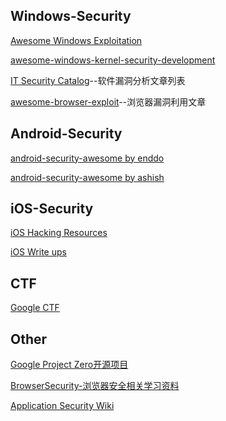 ## Windows-Security

[Awesome Windows Exploitation](https://github.com/enddo/awesome-windows-exploitation)

[awesome-windows-kernel-security-development](https://github.com/ExpLife0011/awesome-windows-kernel-security-development)

[IT Security Catalog](https://arthurgerkis.gitbooks.io/it-sec-catalog/content/)--软件漏洞分析文章列表

[awesome-browser-exploit](https://github.com/Escapingbug/awesome-browser-exploit)--浏览器漏洞利用文章



## Android-Security

[android-security-awesome by enddo](https://github.com/enddo/android-security-awesome)

[android-security-awesome by ashish](https://github.com/ashishb/android-security-awesome)


## iOS-Security

[iOS Hacking Resources](https://github.com/Siguza/ios-resources)

[iOS Write ups](https://github.com/writeups/iOS/)

## CTF

[Google CTF](https://github.com/google/google-ctf)

## Other

[Google Project Zero开源项目](https://github.com/googleprojectzero/)

[BrowserSecurity-浏览器安全相关学习资料](https://github.com/wnagzihxa1n/BrowserSecurity/blob/master/%E5%AD%A6%E4%B9%A0%E8%B5%84%E6%96%99.md/)

[Application Security Wiki](https://appsecwiki.com/)

